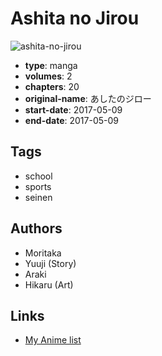 # Ashita no Jirou

![ashita-no-jirou](https://cdn.myanimelist.net/images/manga/3/209374.jpg)

-   **type**: manga
-   **volumes**: 2
-   **chapters**: 20
-   **original-name**: あしたのジロー
-   **start-date**: 2017-05-09
-   **end-date**: 2017-05-09

## Tags

-   school
-   sports
-   seinen

## Authors

-   Moritaka
-   Yuuji (Story)
-   Araki
-   Hikaru (Art)

## Links

-   [My Anime list](https://myanimelist.net/manga/106812/Ashita_no_Jirou)
